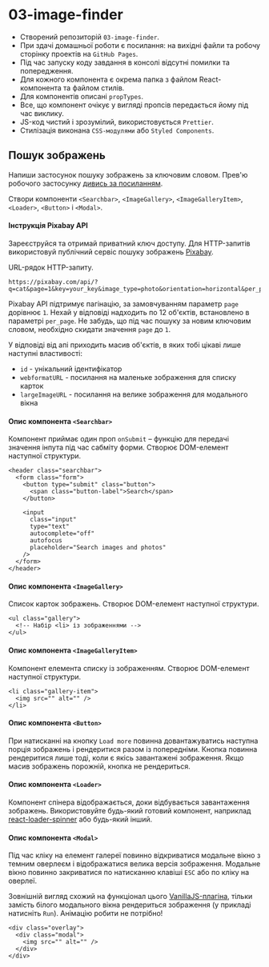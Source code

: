 # 03-image-finder

- Створений репозиторій `03-image-finder`.
- При здачі домашньої роботи є посилання: на вихідні файли та робочу сторінку проектів на
  `GitHub Pages`.
- Під час запуску коду завдання в консолі відсутні помилки та попередження.
- Для кожного компонента є окрема папка з файлом React-компонента та файлом стилів.
- Для компонентів описані `propTypes`.
- Все, що компонент очікує у вигляді пропсів передається йому під час виклику.
- JS-код чистий і зрозумілий, використовується `Prettier`.
- Стилізація виконана `CSS-модулями` або `Styled Components`.

## Пошук зображень

Напиши застосунок пошуку зображень за ключовим словом. Прев'ю робочого застосунку
[дивись за посиланням](./assets/preview.jpg).

Створи компоненти `<Searchbar>`, `<ImageGallery>`, `<ImageGalleryItem>`, `<Loader>`, `<Button>` і
`<Modal>`.

#### Інструкція Pixabay API

Зареєструйся та отримай приватний ключ доступу. Для HTTP-запитів використовуй публічний сервіс
пошуку зображень [Pixabay](https://pixabay.com/api/docs/).

URL-рядок HTTP-запиту.

```
https://pixabay.com/api/?q=cat&page=1&key=your_key&image_type=photo&orientation=horizontal&per_page=12
```

Pixabay API підтримує пагінацію, за замовчуванням параметр `page` дорівнює `1`. Нехай у відповіді
надходить по 12 об'єктів, встановлено в параметрі `per_page`. Не забудь, що під час пошуку за новим
ключовим словом, необхідно скидати значення `page` до `1`.

У відповіді від апі приходить масив об'єктів, в яких тобі цікаві лише наступні властивості:

- `id` - унікальний ідентифікатор
- `webformatURL` - посилання на маленьке зображення для списку карток
- `largeImageURL` - посилання на велике зображення для модального вікна

#### Опис компонента `<Searchbar>`

Компонент приймає один проп `onSubmit` – функцію для передачі значення інпута під час сабміту форми.
Створює DOM-елемент наступної структури.

```
<header class="searchbar">
  <form class="form">
    <button type="submit" class="button">
      <span class="button-label">Search</span>
    </button>

    <input
      class="input"
      type="text"
      autocomplete="off"
      autofocus
      placeholder="Search images and photos"
    />
  </form>
</header>
```

#### Опис компонента `<ImageGallery>`

Список карток зображень. Створює DOM-елемент наступної структури.

```
<ul class="gallery">
  <!-- Набір <li> із зображеннями -->
</ul>
```

#### Опис компонента `<ImageGalleryItem>`

Компонент елемента списку із зображенням. Створює DOM-елемент наступної структури.

```
<li class="gallery-item">
  <img src="" alt="" />
</li>
```

#### Опис компонента `<Button>`

При натисканні на кнопку `Load more` повинна довантажуватись наступна порція зображень і рендеритися
разом із попередніми. Кнопка повинна рендеритися лише тоді, коли є якісь завантажені зображення.
Якщо масив зображень порожній, кнопка не рендериться.

#### Опис компонента `<Loader>`

Компонент спінера відображається, доки відбувається завантаження зображень. Використовуйте будь-який
готовий компонент, наприклад [react-loader-spinner](https://github.com/mhnpd/react-loader-spinner)
або будь-який інший.

#### Опис компонента `<Modal> `

Під час кліку на елемент галереї повинно відкриватися модальне вікно з темним оверлеєм і
відображатися велика версія зображення. Модальне вікно повинно закриватися по натисканню клавіші
`ESC` або по кліку на оверлеї.

Зовнішній вигляд схожий на функціонал цього
[VanillaJS-плагіна](https://basiclightbox.electerious.com/), тільки замість білого модального вікна
рендериться зображення (у прикладі натисніть `Run`). Анімацію робити не потрібно!

```
<div class="overlay">
  <div class="modal">
    <img src="" alt="" />
  </div>
</div>
```
